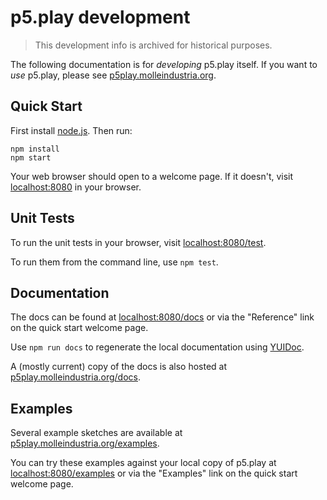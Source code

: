 # p5.play development

> This development info is archived for historical purposes.

The following documentation is for _developing_ p5.play itself. If you
want to _use_ p5.play, please see [p5play.molleindustria.org][].

## Quick Start

First install [node.js][]. Then run:

```
npm install
npm start
```

Your web browser should open to a welcome page. If it doesn't, visit
[localhost:8080][] in your browser.

## Unit Tests

To run the unit tests in your browser, visit [localhost:8080/test][].

To run them from the command line, use `npm test`.

## Documentation

The docs can be found at [localhost:8080/docs][] or via the "Reference" link on
the quick start welcome page.

Use `npm run docs` to regenerate the local documentation using [YUIDoc][].

A (mostly current) copy of the docs is also hosted at [p5play.molleindustria.org/docs][].

## Examples

Several example sketches are available at [p5play.molleindustria.org/examples][].

You can try these examples against your local copy of p5.play at
[localhost:8080/examples][] or via the "Examples" link on the quick start
welcome page.

[localhost:8080]: http://localhost:8080/
[localhost:8080/test]: http://localhost:8080/test/
[localhost:8080/docs]: http://localhost:8080/docs/
[localhost:8080/examples]: http://localhost:8080/examples/
[p5.js]: https://p5js.org
[p5js.org/tutorials]: http://p5js.org/tutorials/
[p5play.molleindustria.org]: http://p5play.molleindustria.org
[p5play.molleindustria.org/docs]: http://p5play.molleindustria.org/docs/
[p5play.molleindustria.org/examples]: http://p5play.molleindustria.org/examples/
[node.js]: https://nodejs.org/en/
[yuidoc]: http://yui.github.io/yuidoc/
